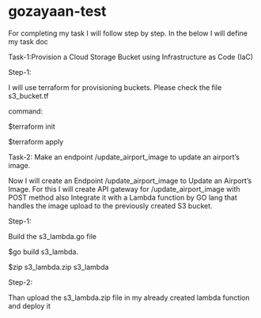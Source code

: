 # gozayaan-test
For completing my task I will follow step by step. In the below I will define my task doc

Task-1:Provision a Cloud Storage Bucket using Infrastructure as Code (IaC)

Step-1:

I will use terraform for provisioning buckets. Please check the file s3_bucket.tf 

command:

$terraform init

$terraform apply

Task-2: Make an endpoint /update_airport_image to update an airport’s image.

Now I will create an Endpoint /update_airport_image to Update an Airport’s Image. For this I will create API gateway for  /update_airport_image with POST method 
also Integrate it with a Lambda function by GO lang that handles the image upload to the previously created S3 bucket.

Step-1:

Build the s3_lambda.go file

$go build s3_lambda.

$zip s3_lambda.zip s3_lambda

Step-2:

Than upload the s3_lambda.zip file in my already created lambda function and deploy it 